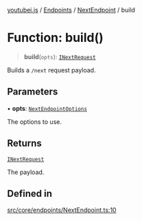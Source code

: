 [youtubei.js](../../../../../README.md) / [Endpoints](../../../README.md) / [NextEndpoint](../README.md) / build

# Function: build()

> **build**(`opts`): [`INextRequest`](../../../../Types/type-aliases/INextRequest.md)

Builds a `/next` request payload.

## Parameters

• **opts**: [`NextEndpointOptions`](../../../../Types/type-aliases/NextEndpointOptions.md)

The options to use.

## Returns

[`INextRequest`](../../../../Types/type-aliases/INextRequest.md)

The payload.

## Defined in

[src/core/endpoints/NextEndpoint.ts:10](https://github.com/LuanRT/YouTube.js/blob/305a398158a6cac82e6ef288fed4bf1661c89d52/src/core/endpoints/NextEndpoint.ts#L10)
